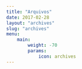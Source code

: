 ```yaml
---
title: "Arquivos"
date: 2017-02-28
layout: "archives"
slug: "archives"
menu:
    main:
        weight: -70
        params: 
            icon: archives
---
```

